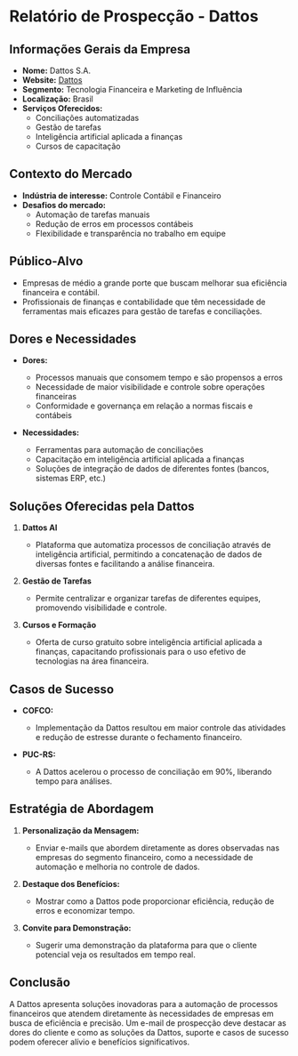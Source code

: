 # Relatório de Prospecção - Dattos

## Informações Gerais da Empresa
- **Nome:** Dattos S.A.
- **Website:** [Dattos](https://www.dattos.com.br)
- **Segmento:** Tecnologia Financeira e Marketing de Influência
- **Localização:** Brasil
- **Serviços Oferecidos:**
  - Conciliações automatizadas
  - Gestão de tarefas
  - Inteligência artificial aplicada a finanças
  - Cursos de capacitação

## Contexto do Mercado
- **Indústria de interesse:** Controle Contábil e Financeiro
- **Desafios do mercado:**
  - Automação de tarefas manuais
  - Redução de erros em processos contábeis
  - Flexibilidade e transparência no trabalho em equipe

## Público-Alvo
- Empresas de médio a grande porte que buscam melhorar sua eficiência financeira e contábil.
- Profissionais de finanças e contabilidade que têm necessidade de ferramentas mais eficazes para gestão de tarefas e conciliações.

## Dores e Necessidades
- **Dores:**
  - Processos manuais que consomem tempo e são propensos a erros
  - Necessidade de maior visibilidade e controle sobre operações financeiras
  - Conformidade e governança em relação a normas fiscais e contábeis

- **Necessidades:**
  - Ferramentas para automação de conciliações
  - Capacitação em inteligência artificial aplicada a finanças
  - Soluções de integração de dados de diferentes fontes (bancos, sistemas ERP, etc.)

## Soluções Oferecidas pela Dattos
1. **Dattos AI**
   - Plataforma que automatiza processos de conciliação através de inteligência artificial, permitindo a concatenação de dados de diversas fontes e facilitando a análise financeira.

2. **Gestão de Tarefas**
   - Permite centralizar e organizar tarefas de diferentes equipes, promovendo visibilidade e controle.

3. **Cursos e Formação**
   - Oferta de curso gratuito sobre inteligência artificial aplicada a finanças, capacitando profissionais para o uso efetivo de tecnologias na área financeira.

## Casos de Sucesso
- **COFCO:**
  - Implementação da Dattos resultou em maior controle das atividades e redução de estresse durante o fechamento financeiro.
  
- **PUC-RS:**
  - A Dattos acelerou o processo de conciliação em 90%, liberando tempo para análises.

## Estratégia de Abordagem
1. **Personalização da Mensagem:**
   - Enviar e-mails que abordem diretamente as dores observadas nas empresas do segmento financeiro, como a necessidade de automação e melhoria no controle de dados.

2. **Destaque dos Benefícios:**
   - Mostrar como a Dattos pode proporcionar eficiência, redução de erros e economizar tempo.

3. **Convite para Demonstração:**
   - Sugerir uma demonstração da plataforma para que o cliente potencial veja os resultados em tempo real.

## Conclusão
A Dattos apresenta soluções inovadoras para a automação de processos financeiros que atendem diretamente às necessidades de empresas em busca de eficiência e precisão. Um e-mail de prospecção deve destacar as dores do cliente e como as soluções da Dattos, suporte e casos de sucesso podem oferecer alívio e benefícios significativos.